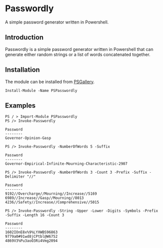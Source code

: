 # Passwordly

A simple password generator written in Powershell.

## Introduction

Passwordly is a simple password generator written in Powershell that can generate either random strings or a list of words concatenated together.

## Installation

The module can be installed from [PSGallery](https://www.powershellgallery.com/packages/Passwordly).

```
Install-Module -Name PSPasswordly 
```

## Examples

```
PS / > Import-Module PSPasswordly
PS /> Invoke-Passwordly

Password
--------
Governor-Opinion-Gasp

PS /> Invoke-Passwordly -NumberOfWords 5 -Suffix

Password
--------
Governor-Empirical-Infinite-Mourning-Characteristic-2907

PS /> Invoke-Passwordly -NumberOfWords 3 -Count 3 -Prefix -Suffix -Delimiter "//"

Password
--------
9192//Overcharge//Mourning//Increase//5169
6989//Increase//Gasp//Mourning//8013
4236//Safety//Increase//Comprehensive//5015

PS /> Invoke-Passwordly -String -Upper -Lower -Digits -Symbols -Prefix -Suffix -Length 16 -Count 3

Password
--------
1602IOnE8x%9%LYXWBS96863
9779a0#91wd8jCPtbl@W6752
4869V3%Pu3aoO3Ri4Vmg2094

```
